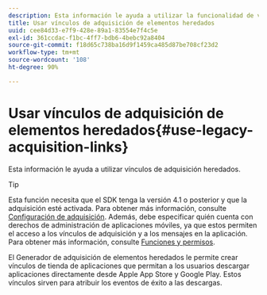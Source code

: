 ```yaml
---
description: Esta información le ayuda a utilizar la funcionalidad de vínculos de adquisición de elementos heredados.
title: Usar vínculos de adquisición de elementos heredados
uuid: cee84d33-e7f9-428e-89a1-83554e7f4c5e
exl-id: 361ccdac-f1bc-4ff7-bdb6-4bebc92a8404
source-git-commit: f18d65c738ba16d9f1459ca485d87be708cf23d2
workflow-type: tm+mt
source-wordcount: '108'
ht-degree: 90%

---
```


# Usar vínculos de adquisición de elementos heredados{#use-legacy-acquisition-links}

Esta información le ayuda a utilizar vínculos de adquisición heredados.

>[!TIP]
>
>Esta función necesita que el SDK tenga la versión 4.1 o posterior y que la adquisición esté activada. Para obtener más información, consulte [Configuración de adquisición](/help/using/acquisition-main/t-enable-acquisition.md). Además, debe especificar quién cuenta con derechos de administración de aplicaciones móviles, ya que estos permiten el acceso a los vínculos de adquisición y a los mensajes en la aplicación. Para obtener más información, consulte [Funciones y permisos](/help/using/gs/c-mob-roles-and-permissions.md).

El Generador de adquisición de elementos heredados le permite crear vínculos de tienda de aplicaciones que permitan a los usuarios descargar aplicaciones directamente desde Apple App Store y Google Play. Estos vínculos sirven para atribuir los eventos de éxito a las descargas.
